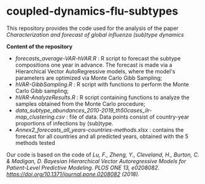 # coupled-dynamics-flu-subtypes
This repository provides the code used for the analysis of the paper _Characterization and forecast of global influenza (sub)type dynamics_

**Content of the repository**
- _forecasts_average-VAR-hVAR.R_ : R script to forecast the subtype compositions one year in advance. The forecast is made via a Hierarchical Vector AutoRegressive models, where the model's parameters are optimized via Monte Carlo Gibb Sampling;
- _hVAR-GibbSampling.R_ : R script with functions to perform the Monte Carlo Gibb sampling;
- _hVAR-AnalyzeResults.R_ : R script containing functions to analyze the samples obtained from the Monte Carlo procedure;
- _data_subtype_abundances_2010-2019_th50cases_ilr-map_clustering.csv_ : file of data. Data points consist of country-year proportions of infections by (sub)type.
- _Annex2_forecasts_all_years-countries-methods.xlsx_ : contains the forecast for all countries and all predicted years, obtained with the 5 methods tested

Our code is based on the code of _Lu, F., Zheng, Y., Cleveland, H., Burton, C. & Madigan, D. Bayesian Hierarchical
Vector Autoregressive Models for Patient-Level Predictive Modeling. PLOS ONE 13, e0208082. https://doi.org/10.1371/journal.pone.0208082 (2018)._

